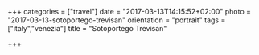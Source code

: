 +++
categories = ["travel"]
date = "2017-03-13T14:15:52+02:00"
photo = "2017-03-13-sotoportego-trevisan"
orientation = "portrait"
tags = ["italy","venezia"]
title = "Sotoportego Trevisan"

+++
